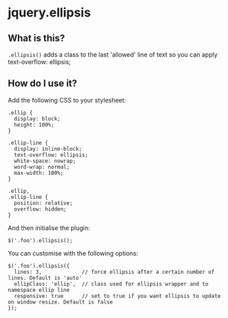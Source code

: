 jquery.ellipsis
==============

What is this?
-------------
`.ellipsis()` adds a class to the last 'allowed' line of text so you can apply text-overflow: ellipsis;


How do I use it?
----------------

Add the following CSS to your stylesheet:

    .ellip {
      display: block;
      height: 100%;
    }

    .ellip-line {
      display: inline-block;
      text-overflow: ellipsis;
      white-space: nowrap;
      word-wrap: normal;
      max-width: 100%;
    }

    .ellip,
    .ellip-line {
      position: relative;
      overflow: hidden;
    }

And then initialise the plugin:

    $('.foo').ellipsis();

You can customise with the following options:

    $('.foo').ellipsis({
      lines: 3,             // force ellipsis after a certain number of lines. Default is 'auto'
      ellipClass: 'ellip',  // class used for ellipsis wrapper and to namespace ellip line
      responsive: true      // set to true if you want ellipsis to update on window resize. Default is false
    });

